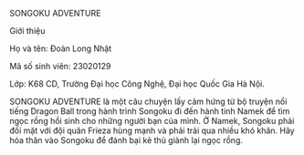 SONGOKU ADVENTURE

Giới thiệu

Họ và tên: Đoàn Long Nhật

Mã số sinh viên: 23020129

Lớp: K68 CD, Trường Đại học Công Nghệ, Đại học Quốc Gia Hà Nội.

SONGOKU ADVENTURE là một câu chuyện lấy cảm hứng từ bộ truyện nổi tiếng Dragon Ball trong hành trình Songoku đi đến hành tinh Namek để tìm ngọc rồng hồi sinh cho những người bạn của mình. Ở Namek, Songoku phải đối mặt với đội quân Frieza hùng mạnh và phải trải qua nhiều khó khăn. Hãy hóa thân vào Songoku để đánh bại kẻ thù giành lại ngọc rồng.
